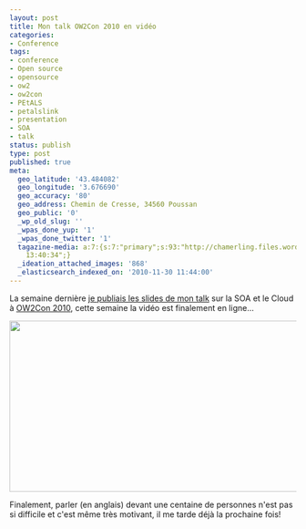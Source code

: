 ```yaml
---
layout: post
title: Mon talk OW2Con 2010 en vidéo
categories:
- Conference
tags:
- conference
- Open source
- opensource
- ow2
- ow2con
- PEtALS
- petalslink
- presentation
- SOA
- talk
status: publish
type: post
published: true
meta:
  geo_latitude: '43.484082'
  geo_longitude: '3.676690'
  geo_accuracy: '80'
  geo_address: Chemin de Cresse, 34560 Poussan
  geo_public: '0'
  _wp_old_slug: ''
  _wpas_done_yup: '1'
  _wpas_done_twitter: '1'
  tagazine-media: a:7:{s:7:"primary";s:93:"http://chamerling.files.wordpress.com/2010/11/capture-d_c3a9cran-2010-11-30-c3a0-12-36-50.png";s:6:"images";a:1:{s:93:"http://chamerling.files.wordpress.com/2010/11/capture-d_c3a9cran-2010-11-30-c3a0-12-36-50.png";a:6:{s:8:"file_url";s:93:"http://chamerling.files.wordpress.com/2010/11/capture-d_c3a9cran-2010-11-30-c3a0-12-36-50.png";s:5:"width";s:3:"974";s:6:"height";s:3:"487";s:4:"type";s:5:"image";s:4:"area";s:6:"474338";s:9:"file_path";s:0:"";}}s:6:"videos";a:0:{}s:11:"image_count";s:1:"1";s:6:"author";s:7:"3303881";s:7:"blog_id";s:7:"3069558";s:9:"mod_stamp";s:19:"2011-01-07
    13:40:34";}
  _ideation_attached_images: '868'
  _elasticsearch_indexed_on: '2010-11-30 11:44:00'
---
```

La semaine dernière <a title="OW2 Conference, Cloud &amp; SOA Talk" href="http://chamerling.org/2010/11/24/ow2-conference-cloud-soa-talk/" target="_blank">je publiais les slides de mon talk</a> sur la SOA et le Cloud à <a href="http://www.ow2.org/view/Events2010AnnualConference/" target="_blank">OW2Con 2010</a>, cette semaine la vidéo est finalement en ligne...
<p style="text-align:center;"><a href="http://lacantine.ubicast.eu/videos/permalink/233/"><img class="aligncenter size-full wp-image-868" title="Capture d’écran 2010-11-30 à 12.36.50" src="http://chamerling.files.wordpress.com/2010/11/capture-d_c3a9cran-2010-11-30-c3a0-12-36-50.png" alt="" width="600" height="300" /></a></p>
Finalement, parler (en anglais) devant une centaine de personnes n'est pas si difficile et c'est même très motivant, il me tarde déjà la prochaine fois!
